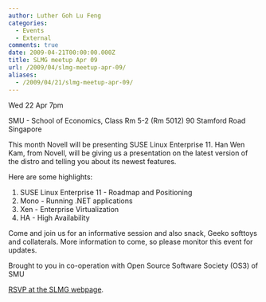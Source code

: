 ```yaml
---
author: Luther Goh Lu Feng
categories:
  - Events
  - External
comments: true
date: 2009-04-21T00:00:00.000Z
title: SLMG meetup Apr 09
url: /2009/04/slmg-meetup-apr-09/
aliases:
  - /2009/04/21/slmg-meetup-apr-09/
---
```


Wed 22 Apr
7pm

SMU - School of Economics,
Class Rm 5-2 (Rm 5012)
90 Stamford Road
Singapore

This month Novell will be presenting SUSE Linux Enterprise 11. Han Wen Kam, from Novell, will be giving us a presentation on the latest version of the distro and telling you about its newest features.

Here are some highlights:

1) SUSE Linux Enterprise 11 - Roadmap and Positioning
2) Mono - Running .NET applications
3) Xen - Enterprise Virtualization
4) HA - High Availability

Come and join us for an informative session and also snack, Geeko softtoys and collaterals.
More information to come, so please monitor this event for updates.

Brought to you in co-operation with Open Source Software Society (OS3) of SMU

<a href="http://www.meetup.com/sg-linux/calendar/10093898/?a=nr1p_grp">RSVP at the SLMG webpage</a>.
